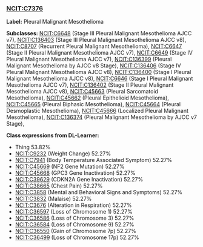 
### [NCIT:C7376](http://purl.obolibrary.org/obo/NCIT_C7376)
**Label:** Pleural Malignant Mesothelioma

**Subclasses:** [NCIT:C6648](http://purl.obolibrary.org/obo/NCIT_C6648) (Stage III Pleural Malignant Mesothelioma AJCC v7), [NCIT:C136403](http://purl.obolibrary.org/obo/NCIT_C136403) (Stage III Pleural Malignant Mesothelioma AJCC v8), [NCIT:C8707](http://purl.obolibrary.org/obo/NCIT_C8707) (Recurrent Pleural Malignant Mesothelioma), [NCIT:C6647](http://purl.obolibrary.org/obo/NCIT_C6647) (Stage II Pleural Malignant Mesothelioma AJCC v7), [NCIT:C6649](http://purl.obolibrary.org/obo/NCIT_C6649) (Stage IV Pleural Malignant Mesothelioma AJCC v7), [NCIT:C136399](http://purl.obolibrary.org/obo/NCIT_C136399) (Pleural Malignant Mesothelioma by AJCC v8 Stage), [NCIT:C136406](http://purl.obolibrary.org/obo/NCIT_C136406) (Stage IV Pleural Malignant Mesothelioma AJCC v8), [NCIT:C136400](http://purl.obolibrary.org/obo/NCIT_C136400) (Stage I Pleural Malignant Mesothelioma AJCC v8), [NCIT:C6646](http://purl.obolibrary.org/obo/NCIT_C6646) (Stage I Pleural Malignant Mesothelioma AJCC v7), [NCIT:C136402](http://purl.obolibrary.org/obo/NCIT_C136402) (Stage II Pleural Malignant Mesothelioma AJCC v8), [NCIT:C45663](http://purl.obolibrary.org/obo/NCIT_C45663) (Pleural Sarcomatoid Mesothelioma), [NCIT:C45662](http://purl.obolibrary.org/obo/NCIT_C45662) (Pleural Epithelioid Mesothelioma), [NCIT:C45665](http://purl.obolibrary.org/obo/NCIT_C45665) (Pleural Biphasic Mesothelioma), [NCIT:C45664](http://purl.obolibrary.org/obo/NCIT_C45664) (Pleural Desmoplastic Mesothelioma), [NCIT:C45666](http://purl.obolibrary.org/obo/NCIT_C45666) (Localized Pleural Malignant Mesothelioma), [NCIT:C136374](http://purl.obolibrary.org/obo/NCIT_C136374) (Pleural Malignant Mesothelioma by AJCC v7 Stage), 

**Class expressions from DL-Learner:**

- Thing 53.82%
- [NCIT:C9232](http://purl.obolibrary.org/obo/NCIT_C9232) (Weight Change) 52.27%
- [NCIT:C7941](http://purl.obolibrary.org/obo/NCIT_C7941) (Body Temperature Associated Symptom) 52.27%
- [NCIT:C45669](http://purl.obolibrary.org/obo/NCIT_C45669) (NF2 Gene Mutation) 52.27%
- [NCIT:C45668](http://purl.obolibrary.org/obo/NCIT_C45668) (GPC3 Gene Inactivation) 52.27%
- [NCIT:C39629](http://purl.obolibrary.org/obo/NCIT_C39629) (CDKN2A Gene Inactivation) 52.27%
- [NCIT:C38665](http://purl.obolibrary.org/obo/NCIT_C38665) (Chest Pain) 52.27%
- [NCIT:C3858](http://purl.obolibrary.org/obo/NCIT_C3858) (Mental and Behavioral Signs and Symptoms) 52.27%
- [NCIT:C3832](http://purl.obolibrary.org/obo/NCIT_C3832) (Malaise) 52.27%
- [NCIT:C3676](http://purl.obolibrary.org/obo/NCIT_C3676) (Alteration in Respiration) 52.27%
- [NCIT:C36597](http://purl.obolibrary.org/obo/NCIT_C36597) (Loss of Chromosome 1) 52.27%
- [NCIT:C36586](http://purl.obolibrary.org/obo/NCIT_C36586) (Loss of Chromosome 3) 52.27%
- [NCIT:C36584](http://purl.obolibrary.org/obo/NCIT_C36584) (Loss of Chromosome 9) 52.27%
- [NCIT:C36550](http://purl.obolibrary.org/obo/NCIT_C36550) (Gain of Chromosome 7p) 52.27%
- [NCIT:C36499](http://purl.obolibrary.org/obo/NCIT_C36499) (Loss of Chromosome 17p) 52.27%


